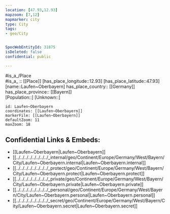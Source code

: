 ```yaml
---
location: [47.93,12.93] 
mapzoom: [7,12] 
mapmarker: city 
type: City
tags:
- geo/City


SpocWebEntityId: 31875
isDeleted: false
confidential: public

---
```

#is_a_/Place  
#is_a_ :: [[Place]] 
[has_place_longitude::12.93] 
[has_place_latitude::47.93] 
[name::Laufen~Oberbayern] 
has_place_country:: [[Germany]]  
has_place_province:: [[Bayern]]  
[Population::] 
[Unknown::] 


```leaflet
id: Laufen~Oberbayern
coordinates: [[Laufen~Oberbayern]] 
markerFile: [[Laufen~Oberbayern]] 
defaultZoom: 11 
maxZoom: 18
```


## Confidential Links & Embeds: 
- [[Laufen~Oberbayern|Laufen~Oberbayern]]  
- [[../../../../../../../../_internal/geo/Continent/Europe/Germany/West/Bayern/City/Laufen~Oberbayern.internal|Laufen~Oberbayern.internal]] 
- [[../../../../../../../../_protect/geo/Continent/Europe/Germany/West/Bayern/City/Laufen~Oberbayern.protect|Laufen~Oberbayern.protect]] 
- [[../../../../../../../../_private/geo/Continent/Europe/Germany/West/Bayern/City/Laufen~Oberbayern.private|Laufen~Oberbayern.private]] 
- [[../../../../../../../../_personal/geo/Continent/Europe/Germany/West/Bayern/City/Laufen~Oberbayern.personal|Laufen~Oberbayern.personal]] 
- [[../../../../../../../../_secret/geo/Continent/Europe/Germany/West/Bayern/City/Laufen~Oberbayern.secret|Laufen~Oberbayern.secret]] 
